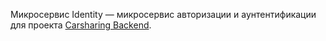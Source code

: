 Микросервис Identity — микросервис авторизации и аунтентификации для проекта [Carsharing Backend](/..).

